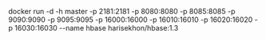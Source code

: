 docker run -d -h master    -p 2181:2181 -p 8080:8080 -p 8085:8085 -p 9090:9090 -p 9095:9095    -p 16000:16000 -p 16010:16010 -p 16020:16020 -p 16030:16030   --name hbase     harisekhon/hbase:1.3
